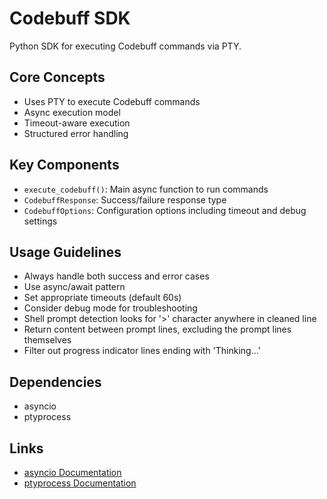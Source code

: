 # Codebuff SDK

Python SDK for executing Codebuff commands via PTY.

## Core Concepts

- Uses PTY to execute Codebuff commands
- Async execution model
- Timeout-aware execution
- Structured error handling

## Key Components

- `execute_codebuff()`: Main async function to run commands
- `CodebuffResponse`: Success/failure response type
- `CodebuffOptions`: Configuration options including timeout and debug settings

## Usage Guidelines

- Always handle both success and error cases
- Use async/await pattern
- Set appropriate timeouts (default 60s)
- Consider debug mode for troubleshooting
- Shell prompt detection looks for '>' character anywhere in cleaned line
- Return content between prompt lines, excluding the prompt lines themselves
- Filter out progress indicator lines ending with 'Thinking...'

## Dependencies

- asyncio
- ptyprocess

## Links

- [asyncio Documentation](https://docs.python.org/3/library/asyncio.html)
- [ptyprocess Documentation](https://ptyprocess.readthedocs.io/)
